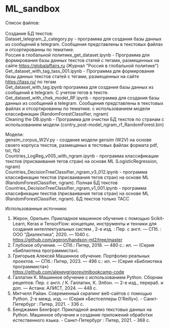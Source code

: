 # ML_sandbox
Список файлов:<br><br>
Создание БД текстов:<br>
Dataset_telegram_2_category.py - программа для создания базы данных из сообщений в telegram. Сообщения представлены в текстовых файлах и отсортированны по тематике. <br>
Россия в глобальной политике_get_dataset.ipynb - Программа для формирования базы данных текстов статей с тегами, размещенных на сайте https://globalaffairs.ru (Журнал \"Россия в глобальной политике\")<br>
Get_dataset_with_tag_tass_001.ipynb - Программа для формирования базы данных текстов статей с тегами, размещенных на сайте https://tass.ru/ по тегам<br>
Get_dataset_with_tag.ipynb программа для создания базы данных из сообщений в telegram. С учетом тегов в тексте.<br>
Get_dataset_with_chek_model_RF.ipynb - программа для создания базы данных из сообщений в telegram. Сообщения представлены в текстовых файлах и отсортированны по тематике. с использованием модели классификации (RandomForestClassifier, ngram) <br>
Cleaning the DB.ipynb - Программа для очистки БД текстов по странам с использованием модели (contry_post-model_ngram_rf_RandomForest.bin)

Модели:<br>
gensim_corpus_W2V.py - создание модели gensim (W2V) на основе своего корпуса текстов, размещеных в тестовых файлах формата pdf, txt, fb2<br>
Countries_LogReg_v005_with_ngram.ipynb - программа классификации текстов (присваивания тегов стран) на основе ML (LogisticRegression, ngram)<br>
Countries_DecisionTreeClassifier_ngram_v3_012.ipynb - программа классификации текстов (присваивания тегов стран) на основе ML (RandomForestClassifier, ngram). Полная БД текстов<br>
Countries_DecisionTreeClassifier_ngram_v1_001.ipynb - программа классификации текстов (присваивания тегов стран) на основе ML (RandomForestClassifier, ngram). БД текстов только ТАСС<br>



Использованные источники:<br>
 1. Жерон, Орельен. Прикладное машинное обучение с помощью Scikit-Learn, Keras и TensorFlow: концепции, инструменты и техники для создания интеллектуальных систем , 2-е изд. : Пер. с англ. — СПб. : ООО “Диалектика”, 2020. — 1040 с.<br>
https://github.com/ageron/handson-ml2/tree/master<br>
2. Глубокое обучение. — СПб.: Питер, 2018. — 480 с.: ил. — (Серия «Библиотека программиста»).<br>
3. Григорьев Алексей Машинное обучение. Портфолио реальных проектов. — СПб.: Питер, 2023. — 496 с.: ил. — (Серия «Библиотека программиста»)<br>
https://github.com/alexeygrigorev/mlbookcamp-code<br>
4. Галлатин К. Машинное обучение с использованием Python. Сборник рецептов: Пер. с англ. / К. Галлатин, К. Элбон. — 2-е изд., перераб. и доп. — Астана: АЛИСТ, 2024. — 448 с.<br>
5. Митчелл Райан. Современный скрапинг веб-сайтов с помощью Python. 2-е межд. изд. — (Серия «Бестселлеры O'Reilly»). - Санкт-Петербург : Питер, 2021. - 336 с.<br>
6. Бенджамин Бенгфорт. Прикладной анализ текстовых данных на Python. Машинное обучение и создание приложений обработки естественного языка. - Санкт-Петербург : Питер, 2021. - 368 с.<br>
